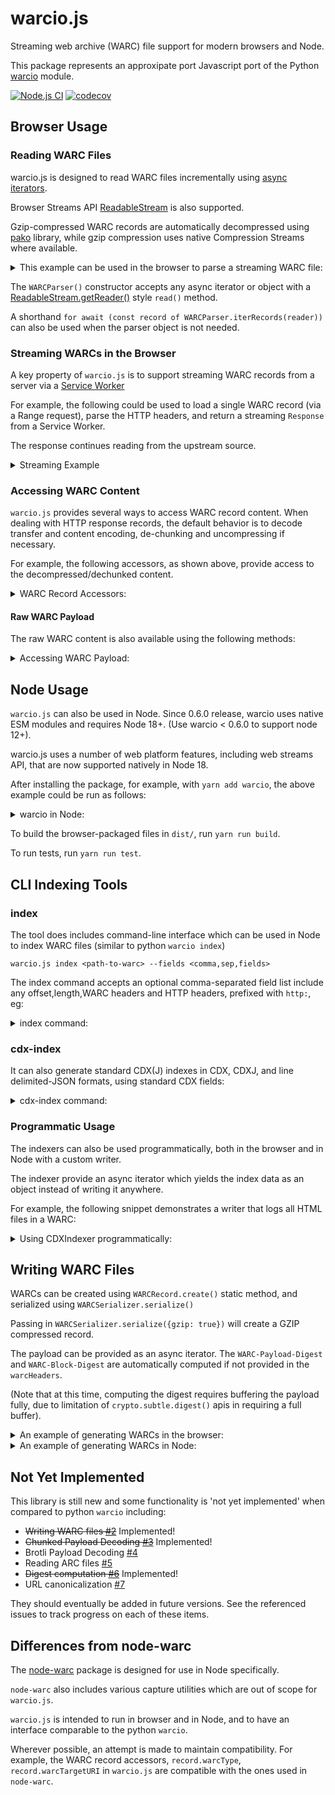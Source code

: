 # warcio.js

Streaming web archive (WARC) file support for modern browsers and Node.

This package represents an approxipate port Javascript port of the Python [warcio](https://github.com/webrecorder/warcio) module.

[![Node.js CI](https://github.com/webrecorder/warcio.js/actions/workflows/ci.yaml/badge.svg)](https://github.com/webrecorder/warcio.js/actions/workflows/ci.yaml)
[![codecov](https://codecov.io/gh/webrecorder/warcio.js/branch/master/graph/badge.svg)](https://codecov.io/gh/webrecorder/warcio.js)


## Browser Usage 

### Reading WARC Files

warcio.js is designed to read WARC files incrementally using [async iterators](https://developer.mozilla.org/en-US/docs/Web/JavaScript/Reference/Global_Objects/Symbol/asyncIterator).

Browser Streams API [ReadableStream](https://developer.mozilla.org/en-US/docs/Web/API/ReadableStream) is also supported.

Gzip-compressed WARC records are automatically decompressed using [pako](https://github.com/nodeca/pako) library, while gzip compression uses
native Compression Streams where available.

<details>
  <summary>This example can be used in the browser to parse a streaming WARC file:</summary>


  ```html
  <script type="module">
  import { WARCParser } from 'https://unpkg.com/warcio/dist/warcio.js';


  async function readWARC(url) {
    const response = await fetch(url);
    
    const parser = new WARCParser(response.body);

    for await (const record of parser) {
      // ways to access warc data
      console.log(record.warcType);
      console.log(record.warcTargetURI);
      console.log(record.warcHeader('WARC-Target-URI'));
      console.log(record.warcHeaders.headers.get('WARC-Record-ID'));

      // iterator over WARC content one chunk at a time (as Uint8Array)
      for await (const chunk of record) {
        ...
      }

      // access content as text
      const text = await record.contentText();
    }
  }

  readWARC('https://example.com/path/to/mywarc.warc');
  </script>

  ```
</details>

The `WARCParser()` constructor accepts any async iterator or object with a [ReadableStream.getReader()](https://developer.mozilla.org/en-US/docs/Web/API/ReadableStream/getReader) style `read()` method.

A shorthand `for await (const record of WARCParser.iterRecords(reader))` can also be used when the parser object is not needed.


### Streaming WARCs in the Browser

A key property of `warcio.js` is to support streaming WARC records from a server via a [Service Worker](https://developer.mozilla.org/en-US/docs/Web/API/Service_Worker_API/Using_Service_Workers)

For example, the following could be used to load a single WARC record (via a Range request), parse the HTTP headers, and return a streaming `Response` from a Service Worker.

The response continues reading from the upstream source.

<details>
  <summary>Streaming Example</summary>

  ```javascript
  import { WARCParser } from 'https://unpkg.com/warcio/dist/warcio.js';


  async function streamWARCRecord(url, offset, length) {
    const response = await fetch(url, {
      "headers":  {"Range": `bytes=${offset}-${offset + length - 1}`}
    });

    const parser = new WARCParser(response.body);
    
    // parse WARC record, which includes WARC headers and HTTP headers
    const record = await parser.parse();
    
    // get the response options for Response constructor
    const {status, statusText, headers} = record.getResponseInfo();
   
    // get a ReadableStream from the WARC record and return streaming response
    return new Response(record.getReadableStream(), {status, statusText, headers});
  }
  ```
</details>

### Accessing WARC Content

`warcio.js` provides several ways to access WARC record content. When dealing with HTTP response records,
the default behavior is to decode transfer and content encoding, de-chunking and uncompressing if necessary.

For example, the following accessors, as shown above, provide access to the decompressed/dechunked content.

<details>
  <summary>WARC Record Accessors:</summary>

  ```javascript

    // iterate over each chunk (Uint8Array)
    for await (const chunk of record) {
      ...
    }

    // iterate over lines
    for await (const line of record.iterLines()) {
      ...
    }

    // read one line
    const line = await record.readline()
    
    // read entire contents as Uint8Array
    const payload = await record.readFully(true)

    // read entire contents as a String (calls readFully)
    const text = await record.contentText()

  ```
</details>

#### Raw WARC Payload

The raw WARC content is also available using the following methods:

<details>
  <summary>Accessing WARC Payload:</summary>

  ```javascript

    // iterate over each raw chunk (not dechunked or decompressed)
    for await (const chunk of record.reader) {
      ...
    }

    const rawPayload = await record.readFully(false)
  ```

  The `readFully()` method can read either the raw or decoded content.
  When using `readFully()`, the payload is stored in the record as `record.payload` so that it can be accessed again.

  Note that decoded and raw access should not be mixed. Attempting to access raw data after beginning decoding will result in an exception:

  ```javascript
    // read decoded line
    const line = await record.readline()

    // XX this will throw error, raw data no longer available
    const full = await record.readFully(false)

    // this is ok
    const fullDecoded = await record.readFully(true)
  ```
</details>


## Node Usage

`warcio.js` can also be used in Node. Since 0.6.0 release, warcio uses native ESM modules and requires Node 18+. (Use warcio < 0.6.0 to support node 12+).

warcio.js uses a number of web platform features, including web streams API, that are now supported natively in Node 18.

After installing the package, for example, with `yarn add warcio`, the above example could be run as follows:


<details>
  <summary>warcio in Node:</summary>

  ```javascript
  import { WARCParser } from 'warcio';
  import fs from 'fs';

  async function readWARC(filename) {
    const nodeStream = fs.createReadStream(filename);

    const parser = new WARCParser(nodeStream);

    for await (const record of parser) {
      // ways to access warc data
      console.log(record.warcType);
      console.log(record.warcTargetURI);
      console.log(record.warcHeader('WARC-Target-URI'));
      console.log(record.warcHeaders.headers.get('WARC-Record-ID'));

      // iterator over WARC content one chunk at a time (as Uint8Array)
      for await (const chunk of record) {
        ...
      }

      // OR, access content as text
      const text = await record.contentText();
    }
  }
  ```
</details>

To build the browser-packaged files in `dist/`, run `yarn run build`.

To run tests, run `yarn run test`.


## CLI Indexing Tools

### index

The tool does includes command-line interface which can be used in Node to index WARC files (similar to python `warcio index`)

```
warcio.js index <path-to-warc> --fields <comma,sep,fields>
```

The index command accepts an optional comma-separated field list include any offset,length,WARC headers and HTTP headers, prefixed with `http:`, eg:

<details>
  <summary>index command:</summary>

  ```shell
  warcio.js index ./test/data/example.warc --fields warc-type,warc-target-uri,http:content-type,offset,length
  {"warc-type":"warcinfo","offset":0,"length":484}
  {"warc-type":"warcinfo","offset":484,"length":705}
  {"warc-type":"response","warc-target-uri":"http://example.com/","http:content-type":"text/html","offset":1189,"length":1365}
  {"warc-type":"request","warc-target-uri":"http://example.com/","offset":2554,"length":800}
  {"warc-type":"revisit","warc-target-uri":"http://example.com/","http:content-type":"text/html","offset":3354,"length":942}
  {"warc-type":"request","warc-target-uri":"http://example.com/","offset":4296,"length":800}
  ```
</details>


### cdx-index

It can also generate standard CDX(J) indexes in CDX, CDXJ, and line delimited-JSON formats, using standard CDX fields:

<details>
  <summary>cdx-index command:</summary>

  ```shell
  warcio.js cdx-index <path-to-warc> --format cdxj
  warcio.js cdx-index ./test/data/example.warc 
  com,example)/ 20170306040206 {"url":"http://example.com/","mime":"text/html","status":200,"digest":"G7HRM7BGOKSKMSXZAHMUQTTV53QOFSMK","length":1365,"offset":1189,"filename":"example.warc"}
  com,example)/ 20170306040348 {"url":"http://example.com/","mime":"warc/revisit","status":200,"digest":"G7HRM7BGOKSKMSXZAHMUQTTV53QOFSMK","length":942,"offset":3354,"filename":"example.warc"
  ```
</details>


### Programmatic Usage

The indexers can also be used programmatically, both in the browser and in Node with a custom writer.

The indexer provide an async iterator which yields the index data as an object instead of writing it anywhere.

For example, the following snippet demonstrates a writer that logs all HTML files in a WARC:

<details>
  <summary>Using CDXIndexer programmatically:</summary>

  ```html
  <script type="module">
  import { CDXIndexer } from 'https://unpkg.com/warcio/dist/warcio.js';

  async function indexWARC(url) {
    const response = await fetch(url);
    const indexer = new CDXIndexer()

    const files = [{reader: response.body, filename: url}];

    for await (const cdx of indexer.iterIndex(files)) {
      if (cdx['mime'] === 'text/html') {
        console.log(cdx['url'] + ' is an HTML page');
      }
    }
  }

  indexWARC('https://example.com/path/to/mywarc.warc');
  </script>
  ```
</details>


## Writing WARC Files

WARCs can be created using `WARCRecord.create()` static method, and serialized using `WARCSerializer.serialize()`

Passing in `WARCSerializer.serialize({gzip: true})` will create a GZIP compressed record.

The payload can be provided as an async iterator. The `WARC-Payload-Digest` and `WARC-Block-Digest` are automatically computed if not provided in the `warcHeaders`.

(Note that at this time, computing the digest requires buffering the payload fully, due to limitation of `crypto.subtle.digest()` apis in requiring a full buffer).


<details>
  <summary>An example of generating WARCs in the browser:</summary>

  ```html
  <script type="module">
    import { WARCRecord, WARCSerializer } from 'https://unpkg.com/warcio/dist/warcio.js';

    async function main() {

      // First, create a warcinfo record
      const warcVersion = "WARC/1.1";

      const info = {
        "software": "warcio.js in browser"
      }
      const filename = "sample.warc";

      const warcinfo = await WARCRecord.createWARCInfo({filename, warcVersion}, info);

      const serializedWARCInfo = await WARCSerializer.serialize(warcinfo);

      // Create a sample response
      const url = "http://example.com/";
      const date = "2000-01-01T00:00:00Z";
      const type = "response";
      const headers = {
          "Custom-Header": "somevalue",
          "Content-Type": 'text/plain; charset="UTF-8"'
      };

      async function* content() {
        // content should be a Uint8Array, so encoding if emitting astring
        yield new TextEncoder().encode('sample content\n');
      }

      const record = await WARCRecord.create({url, date, type, warcVersion, headers}, content());

      const serializedRecord = await WARCSerializer.serialize(record);

      console.log(new TextDecoder().decode(serializedWARCInfo));
      console.log(new TextDecoder().decode(serializedRecord));
    }

    main();
  </script>
  ```
</details>


<details>
  <summary>An example of generating WARCs in Node:</summary>

  ```javascript
    import { WARCRecord, WARCSerializer } from 'warcio';

    async function main() {

      // First, create a warcinfo record
      const warcVersion = "WARC/1.1";

      const info = {
        "software": "warcio.js in node"
      }
      const filename = "sample.warc";

      const warcinfo = await WARCRecord.createWARCInfo({filename, warcVersion}, info);

      const serializedWARCInfo = await WARCSerializer.serialize(warcinfo);

      // Create a sample response
      const url = "http://example.com/";
      const date = "2000-01-01T00:00:00Z";
      const type = "response";
      const headers = {
          "Custom-Header": "somevalue",
          "Content-Type": 'text/plain; charset="UTF-8"'
      };

      async function* content() {
        // content should be a Uint8Array, so encoding if emitting astring
        yield new TextEncoder().encode('sample content\n');
      }

      const record = await WARCRecord.create({url, date, type, warcVersion, headers}, content());

      const serializedRecord = await WARCSerializer.serialize(record);

      console.log(new TextDecoder().decode(serializedWARCInfo));
      console.log(new TextDecoder().decode(serializedRecord));
    }

    main();
  ```
</details>

## Not Yet Implemented

This library is still new and some functionality is 'not yet implemented' when compared to python `warcio` including:

- ~~Writing WARC files [#2](https://github.com/webrecorder/warcio.js/issues/2)~~ Implemented!
- ~~Chunked Payload Decoding [#3](https://github.com/webrecorder/warcio.js/issues/3)~~ Implemented!
- Brotli Payload Decoding [#4](https://github.com/webrecorder/warcio.js/issues/4)
- Reading ARC files [#5](https://github.com/webrecorder/warcio.js/issues/5)
- ~~Digest computation [#6](https://github.com/webrecorder/warcio.js/issues/6)~~ Implemented!
- URL canonicalization [#7](https://github.com/webrecorder/warcio.js/issues/7)

They should eventually be added in future versions. See the referenced issues to track progress on each of these items.


## Differences from node-warc

The [node-warc](https://github.com/N0taN3rd/node-warc) package is designed for use in Node specifically.

`node-warc` also includes various capture utilities which are out of scope for `warcio.js`.

`warcio.js` is intended to run in browser and in Node, and to have an interface comparable to the python `warcio`.

Wherever possible, an attempt is made to maintain compatibility. For example, the WARC record accessors, `record.warcType`, `record.warcTargetURI` in `warcio.js` are compatible with the ones used in `node-warc`.


